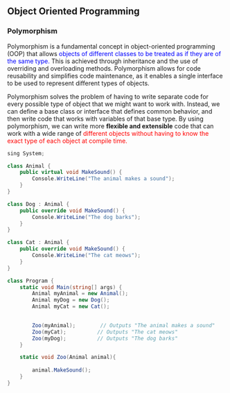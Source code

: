 ## Object Oriented Programming 

### Polymorphism
Polymorphism is a fundamental concept in object-oriented programming (OOP) that allows <span style="color:blue">objects of 
different classes to be treated as if they are of the same type.</span> This is achieved through inheritance and 
the use of overriding and overloading methods. Polymorphism allows for code reusability and simplifies 
code maintenance, as it enables a single interface to be used to represent different types of objects.

Polymorphism solves the problem of having to write separate code for every possible type of object 
that we might want to work with. Instead, we can define a base class or interface that defines common behavior,
and then write code that works with variables of that base type. By using polymorphism, we can write more 
**flexible and extensible** code that can work with a wide range of <span style="color:red">different objects without having to know the 
exact type of each object at compile time.</span>

```c#
sing System;

class Animal {
    public virtual void MakeSound() {
        Console.WriteLine("The animal makes a sound");
    }
}

class Dog : Animal {
    public override void MakeSound() {
        Console.WriteLine("The dog barks");
    }
}

class Cat : Animal {
    public override void MakeSound() {
        Console.WriteLine("The cat meows");
    }
}

class Program {
    static void Main(string[] args) {
        Animal myAnimal = new Animal();
        Animal myDog = new Dog();
        Animal myCat = new Cat();
    

        Zoo(myAnimal);        // Outputs "The animal makes a sound"
        Zoo(myCat);          // Outputs "The cat meows"
        Zoo(myDog);          // Outputs "The dog barks"
    }

    static void Zoo(Animal animal){
    
        animal.MakeSound();
    }
}
```



